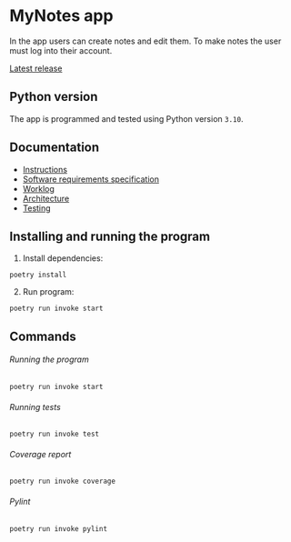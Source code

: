 # MyNotes app

In the app users can create notes and edit them. To make notes the user must log into their account.

[Latest release](https://github.com/heleneil/ot-harjoitustyo/releases/tag/viikko7)

## Python version

The app is programmed and tested using Python version ```3.10```.

## Documentation
- [Instructions](https://github.com/heleneil/ot-harjoitustyo/blob/master/documentation/instructions.md)
- [Software requirements specification](https://github.com/heleneil/ot-harjoitustyo/blob/master/documentation/SRS.md)
- [Worklog](https://github.com/heleneil/ot-harjoitustyo/blob/master/documentation/worklog.md)
- [Architecture](https://github.com/heleneil/ot-harjoitustyo/blob/master/documentation/architecture.md)
- [Testing](https://github.com/heleneil/ot-harjoitustyo/blob/master/documentation/testing.md)

## Installing and running the program
1. Install dependencies:

```poetry install```

2. Run program:

```poetry run invoke start```

## Commands

###### Running the program

```poetry run invoke start```

###### Running tests

```poetry run invoke test```

###### Coverage report

```poetry run invoke coverage```

###### Pylint

```poetry run invoke pylint```

